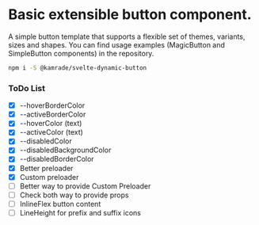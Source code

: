 # Basic extensible button component.

A simple button template that supports a flexible set of themes, variants, sizes and shapes.
You can find usage examples (MagicButton and SimpleButton components) in the repository.

```bash
npm i -S @kamrade/svelte-dynamic-button
```

### ToDo List

- [x] --hoverBorderColor
- [x] --activeBorderColor
- [x] --hoverColor (text)
- [x] --activeColor (text)
- [x] --disabledColor
- [x] --disabledBackgroundColor
- [x] --disabledBorderColor
- [x] Better preloader
- [x] Custom preloader
- [ ] Better way to provide Custom Preloader
- [ ] Check both way to provide props
- [ ] InlineFlex button content
- [ ] LineHeight for prefix and suffix icons
